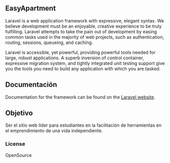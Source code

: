 ## EasyApartment

Laravel is a web application framework with expressive, elegant syntax. We believe development must be an enjoyable, creative experience to be truly fulfilling. Laravel attempts to take the pain out of development by easing common tasks used in the majority of web projects, such as authentication, routing, sessions, queueing, and caching.

Laravel is accessible, yet powerful, providing powerful tools needed for large, robust applications. A superb inversion of control container, expressive migration system, and tightly integrated unit testing support give you the tools you need to build any application with which you are tasked.

## Documentación

Documentation for the framework can be found on the [Laravel website](http://laravel.com/docs).

## Objetivo

Ser el sitio web líder para estudiantes en la facilitación de herramientas en el emprendimiento de una vida independiente.

### License

OpenSource
